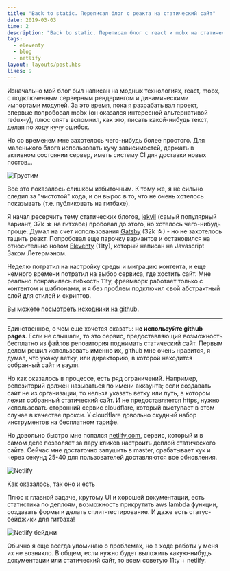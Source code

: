 ```yaml
---
title: "Back to static. Переписал блог с реакта на статический сайт"
date: 2019-03-03
time: 2
description: "Back to static. Переписал блог с react и mobx на статический сайт"
tags:
  - eleventy
  - blog
  - netlify
layout: layouts/post.hbs
likes: 9
---
```


Изначально мой блог был написан на модных технологиях, react, mobx, с подключенным серверным рендерингом и динамическими импортами модулей. За это время, пока я разрабатывал проект, впервые попробовал mobx (он оказался интересной альтернативой redux-у), плюс опять вспомнил, как это, писать какой-нибудь текст, делая по ходу кучу ошибок.

Но со временем мне захотелось чего-нибудь более простого. Для маленького блога использовать кучу зависимостей, держать в активном состоянии сервер, иметь систему CI для доставки новых постов...

<img
  class="lazyload"
  alt="Грустим"
  src="/assets/images/2019-03-07-back-to-static/0.min.png"
  data-src="/assets/images/notfound.gif" />

Все это показалось слишком избыточным. К тому же, я не сильно следил за "чистотой" кода, и он вырос в то, что не очень хотелось показывать (т.е. публиковать на гитбахе).

Я начал ресерчить тему статических блогов, [jekyll](https://jekyllrb.com/) (самый популярный вариант, 37k ☆ на гитхабе) пробовал до этого, но хотелось чего-нибудь проще. Думал на счет использования [Gatsby](https://www.gatsbyjs.org/) (32k ☆) - но не захотелось тащить реакт. Попробовал еще парочку вариантов и остановился на относительно новом [Eleventy](https://github.com/11ty/eleventy) (11ty), который написан на Javascript Заком Летермэном.

Неделю потратил на настройку среды и миграцию контента, и еще немного времени потратил на выбор сервиса, где хостить сайт. Мне реально понравилась гибкость 11ty, фреймворк работает только с контентом и шаблонами, и я без проблем подключил свой абстрактный слой для стилей и скриптов.

Вы можете [посмотреть исходники на github](https://github.com/noveogroup-amorgunov/amorgunov.com).

---

Единственное, о чем еще хочется сказать: **не используйте github pages**. Если не слышали, то это сервис, предоставляющий возможность бесплатно из файлов репозитория поднимать статический сайт. Первым делом решил использовать именно их, github мне очень нравится, я думал, что укажу ветку, или директорию, в которой находится собранный сайт и вауля.

Но как оказалось в процессе, есть ряд ограничений. Например, репозиторий должен называться по имени аккаунта; если создавать сайт не из организации, то нельзя указать ветку или путь, в котором лежит собранный статический сайт. И не предоставляется https, нужно использовать сторонний сервис cloudflare, который выступает в этом случае в качестве прокси. У cloudflare довольно скудный набор инструментов на бесплатном тарифе.

Но довольно быстро мне попался [netlify.com](https://netlify.com), сервис, который и в самом деле позволяет за пару кликов настроить деплой статического сайта. Сейчас мне достаточно запушить в master, срабатывает хук и через секунд 25-40 для пользователей доставляются все обновления.

<p>
<img
  class="lazyload"
  alt="Netlify"
  src="/assets/images/2019-03-07-back-to-static/1.min.png"
  data-src="/assets/images/2019-03-07-back-to-static/1.jpg" />
</p>
<div class="image-text">Как оказалось, так оно и есть</div>

Плюс к главной задаче, крутому UI и хорошей документации, есть статистика по деплоям, возможность прикрутить aws lambda функции, создавать формы и делать сплит-тестирование. И даже есть статус-бейджики для гитбаха!

<img
  class="lazyload"
  alt="Netlify бейджи"
  src="/assets/images/2019-03-07-back-to-static/2.min.png"
  data-src="/assets/images/2019-03-07-back-to-static/2.png" />


Обычно я еще всегда упоминаю о проблемах, но в ходе работы у меня их не возникло. В общем, если нужно будет выложить какую-нибудь документации или статический сайт, то всем советую 11ty + netlify.
